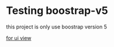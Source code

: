 # Testing boostrap-v5

this project is only use boostrap version 5 

[for ui view](https://hninthuzar.github.io/boostrap-v5/index.html)

